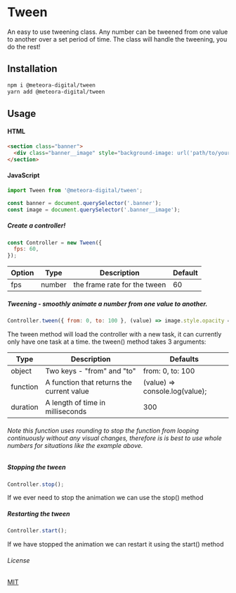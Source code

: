 # Tween

An easy to use tweening class.
Any number can be tweened from one value to another over a set period of time.
The class will handle the tweening, you do the rest!

## Installation

```bash
npm i @meteora-digital/tween
yarn add @meteora-digital/tween
```

## Usage

#### HTML
```html
<section class="banner">
  <div class="banner__image" style="background-image: url('path/to/your/image.jpg');"></div>
</section>
```

#### JavaScript
```javascript
import Tween from '@meteora-digital/tween';

const banner = document.querySelector('.banner');
const image = document.querySelector('.banner__image');
```

##### Create a controller!

```javascript
const Controller = new Tween({
  fps: 60,
});
```

| Option | Type | Description | Default |
|--------|------|-------------|---------|
| fps | number | the frame rate for the tween | 60 |


##### Tweening - smoothly animate a number from one value to another.

```javascript
Controller.tween({ from: 0, to: 100 }, (value) => image.style.opacity = `${value / 100}px`, 300);
```

The tween method will load the controller with a new task, it can currently only have one task at a time.
the tween() method takes 3 arguments:

| Type | Description | Defaults |
|------|-------------|----------|
| object | Two keys - "from" and "to" | from: 0, to: 100 |
| function | A function that returns the current value | (value) => console.log(value); |
| duration | A length of time in milliseconds | 300 |


###### Note this function uses rounding to stop the function from looping continuously without any visual changes, therefore is is best to use whole numbers for situations like the example above.


##### Stopping the tween

```javascript
Controller.stop();
```

If we ever need to stop the animation we can use the stop() method


##### Restarting the tween

```javascript
Controller.start();
```

If we have stopped the animation we can restart it using the start() method


###### License
[MIT](https://choosealicense.com/licenses/mit/)

